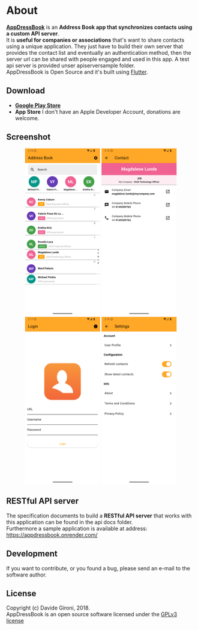 About
===

**[AppDressBook](https://github.com/davidegironi/appdressbook)** is an **Address Book app that synchronizes contacts using a custom API server**.  
It is **useful for companies or associations** that's want to share contacts using a unique application. They just have to build their own server that provides the contact list and eventually an authentication method, then the server url can be shared with people engaged and used in this app. A test api server is provided unser apiserversample folder.  
AppDressBook is Open Source and it's built using [Flutter](https://flutter.dev/).

## Download
* **[Google Play Store](https://play.google.com/store/apps/details?id=com.davidegironi.appdressbook)**
* **App Store** I don't have an Apple Developer Account, donations are welcome.

## Screenshot
<p align="center">
  <img src="screenshots/android_contactlist.png" width="200"/>
  <img src="screenshots/android_contact.png" width="200"/>
  <img src="screenshots/android_login.png" width="200"/>
  <img src="screenshots/android_settings.png" width="200"/>
</p>

## RESTful API server
The specification documents to build a **RESTful API server** that works with this application can be found in the api docs folder.  
Furthermore a sample application is available at address: https://appdressbook.onrender.com/

## Development

If you want to contribute, or you found a bug, please send an e-mail to the software author.

## License

Copyright (c) Davide Gironi, 2018.  
AppDressBook is an open source software licensed under the [GPLv3 license](http://opensource.org/licenses/GPL-3.0)
